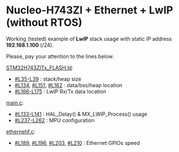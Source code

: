 # Nucleo-H743ZI + Ethernet + LwIP (without RTOS)
Working (tested) example of **LwIP** stack usage with static IP address **192.168.1.100** (/24).

Please, pay your attention to the lines below.

[STM32H743ZITx_FLASH.ld](/STM32H743ZITx_FLASH.ld):
- [#L35-L39](/STM32H743ZITx_FLASH.ld#L35-L39) : stack/heap size
- [#L134](/STM32H743ZITx_FLASH.ld#L134), [#L151](/STM32H743ZITx_FLASH.ld#L151), [#L162](/STM32H743ZITx_FLASH.ld#L162) : data/bss/heap location
- [#L166-L175](/STM32H743ZITx_FLASH.ld#L166-L175) : LwIP Rx/Tx data location

[main.c](/Src/main.c):
- [#L133-L141](/Src/main.c#L133-L141) : HAL_Delay() & MX_LWIP_Process() usage
- [#L237-L262](/Src/main.c#L237-L262) : MPU configuration

[ethernetif.c](/Src/ethernetif.c):
- [#L189](/Src/ethernetif.c#L189), [#L196](/Src/ethernetif.c#L196), [#L203](/Src/ethernetif.c#L203), [#L210](/Src/ethernetif.c#L210) : Ethernet GPIOs speed

